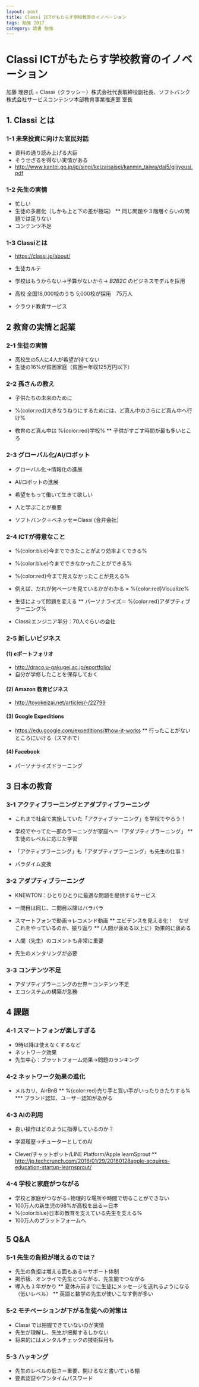 ```yaml
---
layout: post
title: Classi ICTがもたらす学校教育のイノベーション
tags: 勉強 2017
category: 読書 勉強
---
```

# Classi ICTがもたらす学校教育のイノベーション

加藤 理啓氏 = Classi（クラッシー）株式会社代表取締役副社長、ソフトバンク株式会社サービスコンテンツ本部教育事業推進室 室長

## 1. Classi とは

### 1-1 未来投資に向けた官民対話

* 資料の通り読み上げる大臣
* そうせざるを得ない実情がある
* http://www.kantei.go.jp/jp/singi/keizaisaisei/kanmin_taiwa/dai5/gijiyousi.pdf

### 1-2 先生の実情

* 忙しい
* 生徒の多層化（しかも上と下の差が極端）
** 同じ問題や３階層ぐらいの問題では足りない
* コンテンツ不足

### 1-3 Classiとは

* https://classi.jp/about/

* 生徒カルテ
* 学校はもうからない→予算がないから→ *B2B2C* のビジネスモデルを採用

* 高校 全国18,000校のうち 5,000校が採用　75万人
* クラウド教育サービス

## 2 教育の実情と起業

### 2-1 生徒の実情

* 高校生の5人に4人が希望が持てない
* 生徒の16%が貧困家庭（貧困＝年収125万円以下）

### 2-2 孫さんの教え

* 子供たちの未来のために
* %{color:red}大きなうねりにするためには、ど真ん中のさらにど真ん中へ行け%

* 教育のど真ん中は %{color:red}学校%
** 子供がすごす時間が最も多いところ

### 2-3 グローバル化/AI/ロボット

* グローバル化→情報化の進展
* AI/ロボットの進展

* 希望をもって働いて生きて欲しい
* 人と学ぶことが重要

* ソフトバンク＋ベネッセ＝Classi (合弁会社）

### 2-4 ICTが得意なこと

* %{color:blue}今までできたことがより効率よくできる%
* %{color:blue}今までできなかったことができる%
* %{color:red}今まで見えなかったことが見える%

* 例えば、だれが何ページを見ているかがわかる = %{color:red}Visualize%
* 生徒によって問題を変える
** パーソナライズ＝ %{color:red}アダプティブラーニング%

* Classi:エンジニア半分：70人ぐらいの会社

### 2-5 新しいビジネス

#### (1) eポートフォリオ

* http://draco.u-gakugei.ac.jp/eportfolio/
* 自分が学修したことを保存しておく

#### (2) Amazon 教育ビジネス

* http://toyokeizai.net/articles/-/22799

#### (3) Google Expeditions

* https://edu.google.com/expeditions/#how-it-works
** 行ったことがないところにいける（スマホで）

#### (4) Facebook

* パーソナライズドラーニング

## 3 日本の教育

### 3-1 アクティブラーニングとアダプティブラーニング

* これまで社会で実施していた「アクティブラーニング」を学校でやろう！
* 学校でやってた一部のラーニングが家庭へ＝「アダプティブラーニング」
** 生徒のレベルに応じた学習
* 「アクティブラーニング」も「アダプティブラーニング」も先生の仕事！

* パラダイム変換

### 3-2 アダプティブラーニング

* KNEWTON：ひとりひとりに最適な問題を提供するサービス
* 一問目は同じ、二問目以降はバラバラ

* スマートフォンで動画→レコメンド動画
** エビデンスを見える化！　なぜこれをやっているのか、振り返り
** (人間が褒める以上に）効果的に褒める

* 人間（先生）のコメントも非常に重要
* 先生のメンタリングが必要

### 3-3 コンテンツ不足

* アダプティブラーニングの世界＝コンテンツ不足
* エコシステムの構築が急務

## 4 課題

### 4-1 スマートフォンが楽しすぎる

* 9時以降は使えなくするなど
* ネットワーク効果
* 先生中心：プラットフォーム効果→問題のランキング

### 4-2 ネットワーク効果の進化

* メルカリ、AirBnB
** %{color:red}売り手と買い手がいったりきたりする%
*** ブランド認知、ユーザー認知があがる

### 4-3 AIの利用

* 良い操作はどのように指導しているのか？
* 学習履歴→チューターとしてのAI

* Clever/チャットポット/LINE Platform/Apple learnSprout
** http://jp.techcrunch.com/2016/01/29/20160128apple-acquires-education-startup-learnsprout/

### 4-4 学校と家庭がつながる

* 学校と家庭がつながる=物理的な場所や時間で切ることができない
* 100万人の新生児の98%が高校を出る＝日本
* %{color:blue}日本の教育を支えている先生を支える%
* 100万人のプラットフォームへ

## 5 Q&A

### 5-1 先生の負担が増えるのでは？

* 先生の負担は増える面もある＝サポート体制
* 掲示板、オンライで先生とつながる、先生間でつながる
* 導入も１年がかり
** 夏休み前までに生徒にメッセージを送れるようになる（低いレベル）
** 英語と数学の先生が使いこなす例が多い

### 5-2 モチベーションが下がる生徒への対策は

* Classi では把握できていないのが実情
* 先生が理解し、先生が把握するしかない
* 将来的にはメンタルチェックの技術採用も

### 5-3 ハッキング

* 先生のレベルの低さ＝重要、開けるなと書いている棚
* 要素認証やワンタイムパスワード
